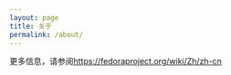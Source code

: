 ```yaml
---
layout: page
title: 关于
permalink: /about/
---
```


更多信息，请参阅<https://fedoraproject.org/wiki/Zh/zh-cn>
